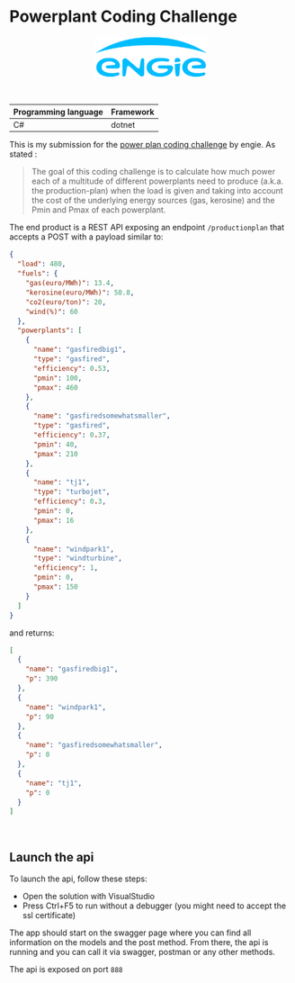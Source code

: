 # Powerplant Coding Challenge

<p align="center">
    <img style="width:200px; height: auto;" src="https://raw.githubusercontent.com/aunterei/powerplant-coding-challenge/master/docs/assets/logo.png" alt="Engie logo">
</p>

<br>

| Programming language | Framework |
| -------------------- | --------- |
| C#                   | dotnet    |

This is my submission for the [power plan coding challenge](https://github.com/gem-spaas/powerplant-coding-challenge) by engie. As stated :

> The goal of this coding challenge is to calculate how much power each of a multitude of different powerplants need to produce (a.k.a. the production-plan) when the load is given and taking into account the cost of the underlying energy sources (gas, kerosine) and the Pmin and Pmax of each powerplant.

The end product is a REST API exposing an endpoint ```/productionplan``` that accepts a POST with a payload similar to:

```json
{
  "load": 480,
  "fuels": {
    "gas(euro/MWh)": 13.4,
    "kerosine(euro/MWh)": 50.8,
    "co2(euro/ton)": 20,
    "wind(%)": 60
  },
  "powerplants": [
    {
      "name": "gasfiredbig1",
      "type": "gasfired",
      "efficiency": 0.53,
      "pmin": 100,
      "pmax": 460
    },
    {
      "name": "gasfiredsomewhatsmaller",
      "type": "gasfired",
      "efficiency": 0.37,
      "pmin": 40,
      "pmax": 210
    },
    {
      "name": "tj1",
      "type": "turbojet",
      "efficiency": 0.3,
      "pmin": 0,
      "pmax": 16
    },
    {
      "name": "windpark1",
      "type": "windturbine",
      "efficiency": 1,
      "pmin": 0,
      "pmax": 150
    }
  ]
}
```

and returns:

```json
[
  {
    "name": "gasfiredbig1",
    "p": 390
  },
  {
    "name": "windpark1",
    "p": 90
  },
  {
    "name": "gasfiredsomewhatsmaller",
    "p": 0
  },
  {
    "name": "tj1",
    "p": 0
  }
]
```

<br>

## Launch the api

To launch the api, follow these steps:

* Open the solution with VisualStudio
* Press Ctrl+F5 to run without a debugger (you might need to accept the ssl certificate)

The app should start on the swagger page where you can find all information on the models and the post method. From there, the api is running and you can call it via swagger, postman or any other methods.

The api is exposed on port  ```888```